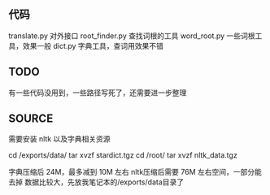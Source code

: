 ## 代码
translate.py 对外接口
root_finder.py 查找词根的工具
word_root.py 一些词根工具，效果一般
dict.py	字典工具，查词用效果不错

## TODO
有一些代码没用到，一些路径写死了，还需要进一步整理

## SOURCE
需要安装 nltk 以及字典相关资源

cd /exports/data/
tar xvzf stardict.tgz 
cd /root/
tar xvzf nltk_data.tgz

字典压缩后 24M，最多减到 10M 左右
nltk压缩后需要 76M 左右空间，一部分能去掉
数据比较大，先放我笔记本的/exports/data目录了